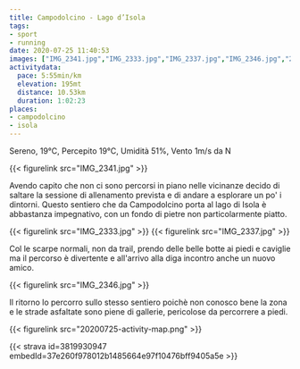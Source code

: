 ```yaml
---
title: Campodolcino - Lago d’Isola
tags:
- sport
- running
date: 2020-07-25 11:40:53
images: ["IMG_2341.jpg","IMG_2333.jpg","IMG_2337.jpg","IMG_2346.jpg","20200725-activity-map.png"]
activitydata:
  pace: 5:55min/km
  elevation: 195mt
  distance: 10.53km
  duration: 1:02:23
places:
- campodolcino
- isola
---
```


Sereno, 19°C, Percepito 19°C, Umidità 51%, Vento 1m/s da N

<!--more-->

{{< figurelink src="IMG_2341.jpg" >}}

Avendo capito che non ci sono percorsi in piano nelle vicinanze decido di saltare la sessione di allenamento prevista e di andare a esplorare un po' i dintorni. Questo sentiero che da Campodolcino porta al lago di Isola è abbastanza impegnativo, con un fondo di pietre non particolarmente piatto. 

{{< figurelink src="IMG_2333.jpg" >}}
{{< figurelink src="IMG_2337.jpg" >}}

Col le scarpe normali, non da trail, prendo delle belle botte ai piedi e caviglie ma il percorso è divertente e all'arrivo alla diga incontro anche un nuovo amico.

{{< figurelink src="IMG_2346.jpg" >}}

Il ritorno lo percorro sullo stesso sentiero poichè non conosco bene la zona e le strade asfaltate sono piene di gallerie, pericolose da percorrere a piedi.

{{< figurelink src="20200725-activity-map.png" >}}


{{< strava id=3819930947 embedId=37e260f978012b1485664e97f10476bff9405a5e >}}
